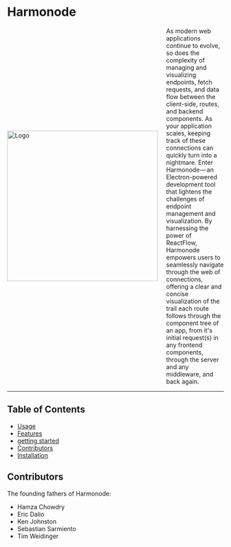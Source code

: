 # Harmonode



<div style="display: flex; align-items: center; justify-content: center; flex-direction:row">
  <img src="https://github.com/oslabs-beta/Harmonode/assets/68034977/9725a0dc-47e6-4397-9efa-f424def1f24a" alt="Logo" width="350">
  <div style="margin-left: 20px;">As modern web applications continue to evolve, so does the complexity of managing and visualizing endpoints, fetch requests, and data flow between the client-side, routes, and backend components. As your application scales, keeping track of these connections can quickly turn into a nightmare.
Enter Harmonode — an Electron-powered development tool that lightens the challenges of endpoint management and visualization. By harnessing the power of ReactFlow, Harmonode empowers users to seamlessly navigate through the web of connections, offering a clear and concise visualization of the trail each route follows through the component tree of an app, from it's initial request(s) in any frontend components, through the server and any middleware, and back again.
</div>
</div>




---

## Table of Contents

- [Usage](#usage)
- [Features](#features)
- [getting started](#gettingstarted)
- [Contributors](#contributors)
- [Installation](#installation)

<a name="contributors"></a>
## Contributors

The founding fathers of Harmonode:

- Hamza Chowdry
- Eric Dalio
- Ken Johnston
- Sebastian Sarmiento
- Tim Weidinger

<!-- Rest of the content -->
